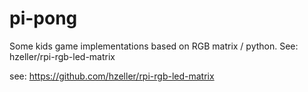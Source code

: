 # pi-pong
Some kids game implementations based on RGB matrix / python. See: hzeller/rpi-rgb-led-matrix

see: https://github.com/hzeller/rpi-rgb-led-matrix

